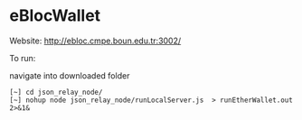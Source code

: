 # eBlocWallet

Website: http://ebloc.cmpe.boun.edu.tr:3002/

To run:

navigate into downloaded folder
```
[~] cd json_relay_node/
[~] nohup node json_relay_node/runLocalServer.js  > runEtherWallet.out 2>&1&
```
